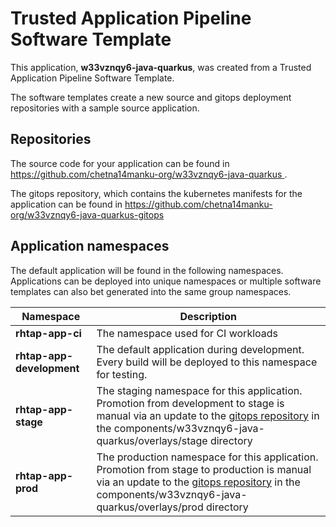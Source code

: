 # Trusted Application Pipeline Software Template

This application, **w33vznqy6-java-quarkus**, was created from a Trusted Application Pipeline Software Template.

The software templates create a new source and gitops deployment repositories with a sample source application. 

## Repositories

The source code for your application can be found in [https://github.com/chetna14manku-org/w33vznqy6-java-quarkus ](https://github.com/chetna14manku-org/w33vznqy6-java-quarkus ).
 
The gitops repository, which contains the kubernetes manifests for the application can be found in 
[https://github.com/chetna14manku-org/w33vznqy6-java-quarkus-gitops ](https://github.com/chetna14manku-org/w33vznqy6-java-quarkus-gitops ) 

## Application namespaces 

The default application will be found in the following namespaces. Applications can be deployed into unique namespaces or multiple software templates can also bet generated into the same group namespaces.  

|  Namespace   |  Description   |  
| -------- | -------- |
| **rhtap-app-ci** | The namespace used for CI workloads |
| **rhtap-app-development** | The default application during development. Every build will be deployed to this namespace for testing. |
| **rhtap-app-stage** | The staging namespace for this application. Promotion from development to stage is manual via an update to the [gitops repository](https://github.com/chetna14manku-org/w33vznqy6-java-quarkus-gitops ) in the components/w33vznqy6-java-quarkus/overlays/stage directory |
| **rhtap-app-prod** | The production namespace for this application. Promotion from stage to production is manual via an update to the [gitops repository](https://github.com/chetna14manku-org/w33vznqy6-java-quarkus-gitops ) in the components/w33vznqy6-java-quarkus/overlays/prod directory |